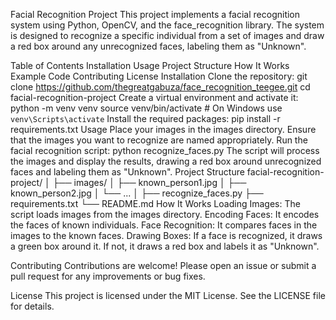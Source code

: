 Facial Recognition Project
This project implements a facial recognition system using Python, OpenCV, and the face_recognition library. The system is designed to recognize a specific individual from a set of images and draw a red box around any unrecognized faces, labeling them as "Unknown".

Table of Contents
Installation
Usage
Project Structure
How It Works
Example Code
Contributing
License
Installation
Clone the repository:
git clone https://github.com/thegreatgabuza/face_recognition_teegee.git
cd facial-recognition-project
Create a virtual environment and activate it:
python -m venv venv
source venv/bin/activate  # On Windows use `venv\Scripts\activate`
Install the required packages:
pip install -r requirements.txt
Usage
Place your images in the images directory. Ensure that the images you want to recognize are named appropriately.
Run the facial recognition script:
python recognize_faces.py
The script will process the images and display the results, drawing a red box around unrecognized faces and labeling them as "Unknown".
Project Structure
facial-recognition-project/
│
├── images/
│   ├── known_person1.jpg
│   ├── known_person2.jpg
│   └── ...
│
├── recognize_faces.py
├── requirements.txt
└── README.md
How It Works
Loading Images: The script loads images from the images directory.
Encoding Faces: It encodes the faces of known individuals.
Face Recognition: It compares faces in the images to the known faces.
Drawing Boxes: If a face is recognized, it draws a green box around it. If not, it draws a red box and labels it as "Unknown".

Contributing
Contributions are welcome! Please open an issue or submit a pull request for any improvements or bug fixes.

License
This project is licensed under the MIT License. See the LICENSE file for details.
